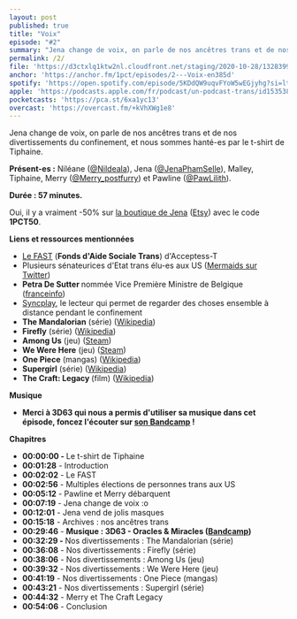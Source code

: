 ```yaml
---
layout: post
published: true
title: "Voix"
episode: "#2"
summary: "Jena change de voix, on parle de nos ancêtres trans et de nos divertissements du confinement, et nous sommes hanté-es par le t-shirt de Tiphaine."
permalink: /2/
file: 'https://d3ctxlq1ktw2nl.cloudfront.net/staging/2020-10-28/132839949-44100-2-6c601e2abd647.m4a'
anchor: 'https://anchor.fm/1pct/episodes/2---Voix-en385d'
spotify: 'https://open.spotify.com/episode/5KDdQW9uqvFYoW5wEGjyhg?si=lt1RVLHmQ0C22H-05ovx_w'
apple: 'https://podcasts.apple.com/fr/podcast/un-podcast-trans/id1535381424#episodeGuid=b7b913ab-e73d-4ada-87dc-c2ec0654750d'
pocketcasts: 'https://pca.st/6xa1yc13'
overcast: 'https://overcast.fm/+kVhXWg1e8'
---
```

<p>Jena change de voix, on parle de nos ancêtres trans et de nos divertissements du confinement, et nous sommes hanté-es par le t-shirt de Tiphaine.</p>

<!--more-->

<p><strong>Présent-es :</strong> Niléane (<a href="https://twitter.com/Nildeala">@Nildeala</a>), Jena (<a href="https://twitter.com/JenaPhamSelle">@JenaPhamSelle</a>), Malley, Tiphaine, Merry (<a href="https://twitter.com/Merry_postfurry">@Merry_postfurry</a>) et Pawline (<a href="https://twitter.com/PawLilith">@PawLilith</a>).</p>
<p><strong>Durée : 57 minutes.</strong></p>
<p>Oui, il y a vraiment -50% sur <a href="https://www.etsy.com/fr/shop/Polyarmure">la boutique de Jena</a> (<a href="https://www.etsy.com/fr/shop/Polyarmure">Etsy</a>) avec le code <strong>1PCT50</strong>.</p>
<p><strong>Liens et ressources mentionnées</strong></p>
<ul>
 <li><a href="https://www.acceptess-t.com/aide-sociale">Le FAST</a> (<strong>Fonds d'Aide Sociale Trans</strong>) d'Acceptess-T&nbsp;</li>
 <li>Plusieurs sénateurices d'Etat trans élu-es aux US (<a href="https://twitter.com/mermaids_gender/status/1325015138085330946?s=21">Mermaids sur Twitter</a>)&nbsp;</li>
 <li><strong>Petra De Sutter </strong>nommée Vice Première Ministre de Belgique (<a href="https://www.francetvinfo.fr/societe/lgbt/video-petra-de-sutter-une-femme-transgenre-nommee-ministre_4189259.html">franceinfo</a>)</li>
 <li><a href="https://syncplay.pl">Syncplay</a>, le lecteur qui permet de regarder des choses ensemble à distance pendant le confinement&nbsp;</li>
  <li><strong>The Mandalorian</strong> (série) (<a href="https://fr.wikipedia.org/wiki/The_Mandalorian">Wikipedia</a>)</li>
  <li><strong>Firefly</strong> (série) (<a href="https://fr.wikipedia.org/wiki/Firefly_(série_télévisée)">Wikipedia</a>)</li>
  <li><strong>Among Us</strong> (jeu) (<a href="https://store.steampowered.com/app/945360/Among_Us/">Steam</a>)</li>
  <li><strong>We Were Here</strong> (jeu) (<a href="https://store.steampowered.com/app/582500/We_Were_Here/">Steam</a>)</li>
  <li><strong>One Piece</strong> (mangas) (<a href="https://fr.wikipedia.org/wiki/One_Piece">Wikipedia</a>)</li>
  <li><strong>Supergirl</strong> (série) (<a href="https://fr.wikipedia.org/wiki/Supergirl_(série_télévisée)">Wikipedia</a>)</li>
  <li><strong>The Craft: Legacy </strong>(film) (<a href="https://fr.wikipedia.org/wiki/The_Craft_:_Les_Nouvelles_sorcières">Wikipedia</a>)</li>
</ul>
<p><strong>Musique</strong></p>
<ul>
  <li><strong>Merci à 3D63 qui nous a permis d'utiliser sa musique dans cet épisode, foncez l'écouter sur </strong><a href="https://3d63.bandcamp.com/album/analog-hack"><strong>son Bandcamp</strong></a><strong> !</strong></li>
</ul>
<p><strong>Chapitres</strong></p>
<ul>
  <li><strong>00:00:00 - </strong>Le t-shirt de Tiphaine</li>
  <li><strong>00:01:28</strong> - Introduction</li>
  <li><strong>00:02:02</strong> - Le FAST</li>
  <li><strong>00:02:56</strong> - Multiples élections de personnes trans aux US</li>
  <li><strong>00:05:12</strong> - Pawline et Merry débarquent</li>
  <li><strong>00:07:19</strong> - Jena change de voix :o</li>
  <li><strong>00:12:01</strong> - Jena vend de jolis masques</li>
  <li><strong>00:15:18</strong> - Archives : nos ancêtres trans</li>
  <li><strong>00:29:46</strong> - <strong>Musique : 3D63 - Oracles &amp; Miracles (</strong><a href="https://3d63.bandcamp.com/album/analog-hack"><strong>Bandcamp</strong></a><strong>)</strong></li>
  <li><strong>00:32:29 - </strong>Nos divertissements : The Mandalorian (série)</li>
  <li><strong>00:36:08</strong> - Nos divertissements : Firefly (série)</li>
  <li><strong>00:38:06</strong> - Nos divertissements : Among Us (jeu)</li>
  <li><strong>00:39:32</strong> - Nos divertissements : We Were Here (jeu)</li>
  <li><strong>00:41:19</strong> - Nos divertissements : One Piece (mangas)</li>
  <li><strong>00:43:21</strong> - Nos divertissements : Supergirl (série)</li>
  <li><strong>00:44:32</strong> - Merry et The Craft Legacy</li>
  <li><strong>00:54:06</strong> - Conclusion</li>
</ul>
